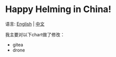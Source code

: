 # Happy Helming in China!
语言: [English](README_en.md) | [中文](README_zh.md)



我主要对以下chart做了修改：

- gitea
- drone